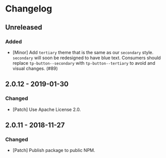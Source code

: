 # Changelog

## Unreleased

### Added

-   [Minor] Add `tertiary` theme that is the same as our `secondary` style. `secondary` will soon be redesigned to have blue text. Consumers should replace `tp-button--secondary` with `tp-button--tertiary` to avoid and visual changes. (#89)

## 2.0.12 - 2019-01-30

### Changed

-   [Patch] Use Apache License 2.0.

## 2.0.11 - 2018-11-27

### Changed

-   [Patch] Publish package to public NPM.
